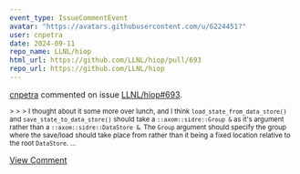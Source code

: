 ```yaml
---
event_type: IssueCommentEvent
avatar: "https://avatars.githubusercontent.com/u/6224451?"
user: cnpetra
date: 2024-09-11
repo_name: LLNL/hiop
html_url: https://github.com/LLNL/hiop/pull/693
repo_url: https://github.com/LLNL/hiop
---
```


<a href='https://github.com/cnpetra' target='_blank'>cnpetra</a> commented on issue <a href='https://github.com/LLNL/hiop/pull/693' target='_blank'>LLNL/hiop#693</a>.

<small>> > > I thought about it some more over lunch, and I think `load_state_from_data_store()` and `save_state_to_data_store()` should take a `::axom::sidre::Group &` as it's argument rather than a `::axom::sidre::DataStore &`. The `Group` argument should specify the group where the save/load should take place from rather than it being a fixed location relative to the root `DataStore`....</small>

<a href='https://github.com/LLNL/hiop/pull/693' target='_blank'>View Comment</a>